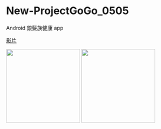 # New-ProjectGoGo_0505
Android 銀髮族健康 app 

[影片](https://youtu.be/pHzDTQ2RH8c)

<img src="https://i.imgur.com/byJYkbS.png" width="200px"/>  <img src="https://i.imgur.com/5KII9eG.png" width="200px"/>


